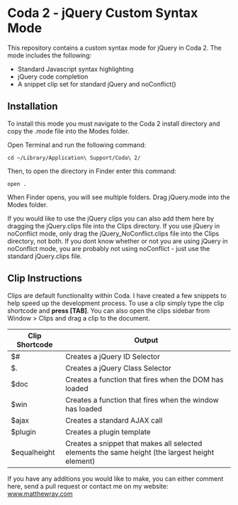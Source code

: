 Coda 2 - jQuery Custom Syntax Mode
==================================

This repository contains a custom syntax mode for jQuery in Coda 2. The mode includes the following:
* Standard Javascript syntax highlighting
* jQuery code completion
* A snippet clip set for standard jQuery and noConflict()

Installation
------------
To install this mode you must navigate to the Coda 2 install directory and copy the .mode file into the Modes folder.

Open Terminal and run the following command:

    cd ~/Library/Application\ Support/Coda\ 2/

Then, to open the directory in Finder enter this command:

    open .

When Finder opens, you will see multiple folders. Drag jQuery.mode into the Modes folder. 

If you would like to use the jQuery clips you can also add them here by dragging the jQuery.clips file into the Clips directory. If you use jQuery in noConflict mode, only drag the jQuery_NoConflict.clips file into the Clips directory, not both. If you dont know whether or not you are using jQuery in noConflict mode, you are probably not using noConflict - just use the standard jQuery.clips file.

Clip Instructions
-----------------

Clips are default functionality within Coda. I have created a few snippets to help speed up the development process. To use a clip simply type the clip shortcode and **press [TAB]**. You can also open the clips sidebar from Window > Clips and drag a clip to the document.

|Clip Shortcode|Output|
|--------------|------|
| $# | Creates a jQuery ID Selector |
| $. | Creates a jQuery Class Selector |
| $doc | Creates a function that fires when the DOM has loaded |
| $win | Creates a function that fires when the window has loaded |
| $ajax | Creates a standard AJAX call |
| $plugin | Creates a plugin template |
| $equalheight | Creates a snippet that makes all selected elements the same height (the largest height element) |

If you have any additions you would like to make, you can either comment here, send a pull request or contact me on my website: www.matthewray.com

